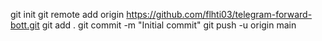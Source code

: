 git init
git remote add origin https://github.com/flhti03/telegram-forward-bott.git
git add .
git commit -m "Initial commit"
git push -u origin main

